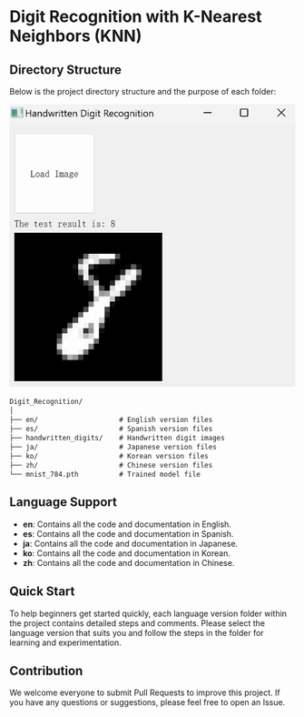 # Digit Recognition with K-Nearest Neighbors (KNN)

## Directory Structure

Below is the project directory structure and the purpose of each folder:

![Directory Structure](display.png)

```
Digit_Recognition/
│
├── en/                    # English version files
├── es/                    # Spanish version files
├── handwritten_digits/    # Handwritten digit images
├── ja/                    # Japanese version files
├── ko/                    # Korean version files
├── zh/                    # Chinese version files
└── mnist_784.pth          # Trained model file
```

## Language Support

- **en**: Contains all the code and documentation in English.
- **es**: Contains all the code and documentation in Spanish.
- **ja**: Contains all the code and documentation in Japanese.
- **ko**: Contains all the code and documentation in Korean.
- **zh**: Contains all the code and documentation in Chinese.

## Quick Start

To help beginners get started quickly, each language version folder within the project contains detailed steps and comments. Please select the language version that suits you and follow the steps in the folder for learning and experimentation.

## Contribution

We welcome everyone to submit Pull Requests to improve this project. If you have any questions or suggestions, please feel free to open an Issue.
